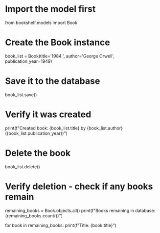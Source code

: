 # Import the model first
from bookshelf.models import Book

# Create the Book instance
book_list = Book(title='1984 ', author='George Orwell', publication_year=1949)

# Save it to the database
book_list.save()

# Verify it was created
print(f"Created book: {book_list.title} by {book_list.author} ({book_list.publication_year})")

# Delete the book
book_list.delete()

# Verify deletion - check if any books remain
remaining_books = Book.objects.all()
print(f"Books remaining in database: {remaining_books.count()}")

for book in remaining_books:
    print(f"Title: {book.title}")
